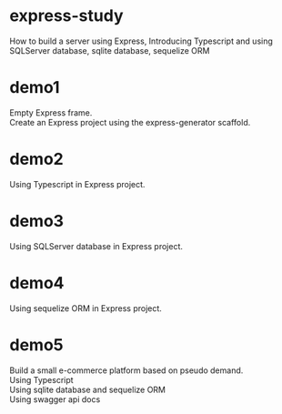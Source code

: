 # express-study

How to build a server using Express, Introducing Typescript and using SQLServer database, sqlite database, sequelize ORM

# demo1

Empty Express frame.<br />
Create an Express project using the express-generator scaffold.

# demo2

Using Typescript in Express project.

# demo3

Using SQLServer database in Express project.

# demo4

Using sequelize ORM in Express project.

# demo5

Build a small e-commerce platform based on pseudo demand.<br />
Using Typescript<br />
Using sqlite database and sequelize ORM<br />
Using swagger api docs<br />
